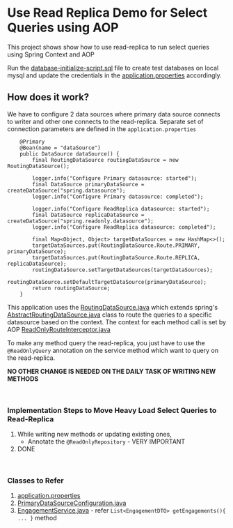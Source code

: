 # Use Read Replica Demo for Select Queries using AOP
This project shows show how to use read-replica to run select queries using Spring Context and AOP

Run the [database-initialize-script.sql](/src/main/resources/database-initialize-script.sql) file to create test databases on local mysql
and update the credentials in the [application.properties](/src/main/resources/application.properties) accordingly.

## How does it work?

We have to configure 2 data sources where primary data source connects to writer and other one
connects to the read-replica. Separate set of connection parameters are defined in the `application.properties`

```
    @Primary
    @Bean(name = "dataSource")
    public DataSource dataSource() {
        final RoutingDataSource routingDataSource = new RoutingDataSource();

        logger.info("Configure Primary datasource: started");
        final DataSource primaryDataSource = createDataSource("spring.datasource");
        logger.info("Configure Primary datasource: completed");

        logger.info("Configure ReadReplica datasource: started");
        final DataSource replicaDataSource = createDataSource("spring.readonly.datasource");
        logger.info("Configure ReadReplica datasource: completed");

        final Map<Object, Object> targetDataSources = new HashMap<>();
        targetDataSources.put(RoutingDataSource.Route.PRIMARY, primaryDataSource);
        targetDataSources.put(RoutingDataSource.Route.REPLICA, replicaDataSource);
        routingDataSource.setTargetDataSources(targetDataSources);
        routingDataSource.setDefaultTargetDataSource(primaryDataSource);
        return routingDataSource;
    }
```

This application uses the [RoutingDataSource.java](/src/main/java/com/example/usereadreplicademoaop/config/RoutingDataSource.java) which extends spring's [AbstractRoutingDataSource.java](https://docs.spring.io/spring-framework/docs/current/javadoc-api/org/springframework/jdbc/datasource/lookup/AbstractRoutingDataSource.html)
class to route the queries to a specific datasource based on the context. The context for each method call is set by AOP [ReadOnlyRouteInterceptor.java](/src/main/java/com/example/usereadreplicademoaop/aop/ReadOnlyRouteInterceptor.java)

To make any method query the read-replica, you just have to use the `@ReadOnlyQuery` annotation on the service method which want to query on the read-replica.

**NO OTHER CHANGE IS NEEDED ON THE DAILY TASK OF WRITING NEW METHODS**

<br/>

### Implementation Steps to Move Heavy Load Select Queries to Read-Replica

1. While writing new methods or updating existing ones,
    - Annotate the  `@ReadOnlyRepository` - VERY IMPORTANT
2. DONE

<br/>

### Classes to Refer
1. [application.properties](/src/main/resources/application.properties)
2. [PrimaryDataSourceConfiguration.java](/src/main/java/com/example/usereadreplicademoaop/config/PrimaryDataSourceConfiguration.java)
5. [EngagementService.java](/src/main/java/com/example/usereadreplicademoaop/service/EngagementService.java) - refer `List<EngagementDTO> getEngagements(){ ... }` method


